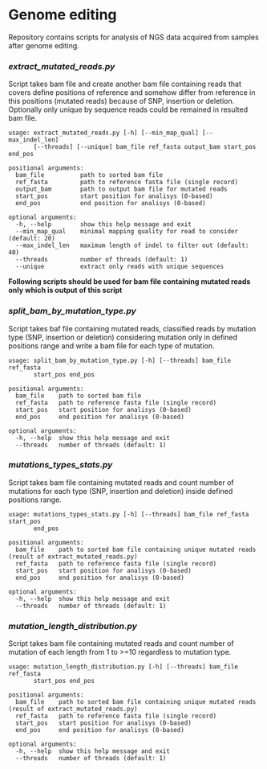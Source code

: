 # Genome editing

Repository contains scripts for analysis of NGS data acquired from samples after genome editing.

### ***extract_mutated_reads.py***
Script takes bam file and create another bam file containing reads that covers define positions of reference and somehow differ from reference in this positions (mutated reads) because of SNP, insertion or deletion. Optionally only unique by sequence reads could be remained in resulted bam file.

```None
usage: extract_mutated_reads.py [-h] [--min_map_qual] [--max_indel_len] 
       [--threads] [--unique] bam_file ref_fasta output_bam start_pos end_pos

positional arguments:
  bam_file          path to sorted bam file
  ref_fasta         path to reference fasta file (single record)
  output_bam        path to output bam file for mutated reads
  start_pos         start position for analisys (0-based)
  end_pos           end position for analisys (0-based)

optional arguments:
  -h, --help        show this help message and exit
  --min_map_qual    minimal mapping quality for read to consider (default: 20)
  --max_indel_len   maximum length of indel to filter out (default: 40)
  --threads         number of threads (default: 1)
  --unique          extract only reads with unique sequences
```

**Following scripts should be used for bam file containing mutated reads only which is output of this script**

### ***split_bam_by_mutation_type.py***

Script takes baf file containing mutated reads, classified reads by mutation type (SNP, insertion or deletion) considering mutation only in defined positions range and write a bam file for each type of mutation.

```None
usage: split_bam_by_mutation_type.py [-h] [--threads] bam_file ref_fasta 
       start_pos end_pos

positional arguments:
  bam_file    path to sorted bam file
  ref_fasta   path to reference fasta file (single record)
  start_pos   start position for analisys (0-based)
  end_pos     end position for analisys (0-based)

optional arguments:
  -h, --help  show this help message and exit
  --threads   number of threads (default: 1)

```
### ***mutations_types_stats.py***

Script takes bam file containing mutated reads and count number of mutations for each type (SNP, insertion and deletion) inside defined positions range.

```None
usage: mutations_types_stats.py [-h] [--threads] bam_file ref_fasta start_pos 
       end_pos

positional arguments:
  bam_file    path to sorted bam file containing unique mutated reads (result of extract_mutated_reads.py)
  ref_fasta   path to reference fasta file (single record)
  start_pos   start position for analisys (0-based)
  end_pos     end position for analisys (0-based)

optional arguments:
  -h, --help  show this help message and exit
  --threads   number of threads (default: 1)
```

### ***mutation_length_distribution.py***

Script takes bam file containing mutated reads and count number of mutation of each length from 1 to >=10 regardless to mutation type.

```None
usage: mutation_length_distribution.py [-h] [--threads] bam_file ref_fasta 
       start_pos end_pos

positional arguments:
  bam_file    path to sorted bam file containing unique mutated reads (result of extract_mutated_reads.py)
  ref_fasta   path to reference fasta file (single record)
  start_pos   start position for analisys (0-based)
  end_pos     end position for analisys (0-based)

optional arguments:
  -h, --help  show this help message and exit
  --threads   number of threads (default: 1)
```
